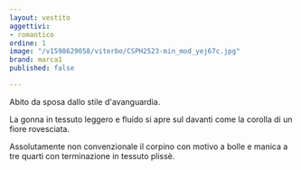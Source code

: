 ```yaml
---
layout: vestito
aggettivi:
- romantico
ordine: 1
image: "/v1598629058/viterbo/CSPH2523-min_mod_yej67c.jpg"
brand: marca1
published: false

---
```

Abito da sposa dallo stile d'avanguardia.

La gonna in tessuto leggero e fluido si apre sul davanti come la corolla di un fiore rovesciata.

Assolutamente non convenzionale il corpino con motivo a bolle e manica a tre quarti con terminazione in tessuto plissè.